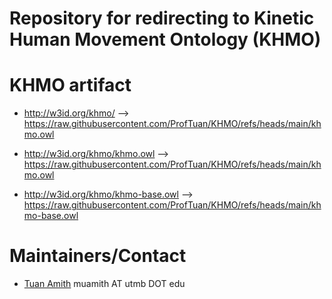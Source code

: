 # Repository for redirecting to Kinetic Human Movement Ontology (KHMO)

# KHMO artifact
- http://w3id.org/khmo/ --> https://raw.githubusercontent.com/ProfTuan/KHMO/refs/heads/main/khmo.owl

- http://w3id.org/khmo/khmo.owl --> https://raw.githubusercontent.com/ProfTuan/KHMO/refs/heads/main/khmo.owl


- http://w3id.org/khmo/khmo-base.owl --> https://raw.githubusercontent.com/ProfTuan/KHMO/refs/heads/main/khmo-base.owl

# Maintainers/Contact
- [Tuan Amith](http://github.com/ProfTuan) muamith AT utmb DOT edu